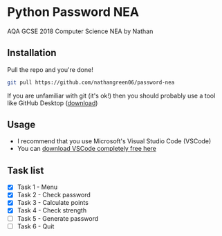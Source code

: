 # Python Password NEA
AQA GCSE 2018 Computer Science NEA by Nathan

## Installation

Pull the repo and you're done!

```bash
git pull https://github.com/nathangreen06/password-nea
```
If you are unfamiliar with git (it's ok!) then you should probably use a tool like GitHub Desktop ([download](https://desktop.github.com/))

## Usage

- I recommend that you use Microsoft's Visual Studio Code (VSCode)
- You can [download VSCode completely free here](https://code.visualstudio.com/)

## Task list

- [x] Task 1 - Menu
- [x] Task 2 - Check password
- [x] Task 3 - Calculate points
- [x] Task 4 - Check strength
- [ ] Task 5 - Generate password
- [ ] Task 6 - Quit
